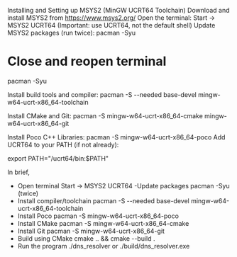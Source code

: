 Installing and Setting up MSYS2 (MinGW UCRT64 Toolchain)
Download and install MSYS2 from https://www.msys2.org/
Open the terminal:
Start → MSYS2 UCRT64 (Important: use UCRT64, not the default shell)
Update MSYS2 packages (run twice):
pacman -Syu
# Close and reopen terminal
pacman -Syu

Install build tools and compiler:
pacman -S --needed base-devel mingw-w64-ucrt-x86_64-toolchain

Install CMake and Git:
pacman -S mingw-w64-ucrt-x86_64-cmake mingw-w64-ucrt-x86_64-git

Install Poco C++ Libraries:
pacman -S mingw-w64-ucrt-x86_64-poco
Add UCRT64 to your PATH (if not already):

export PATH="/ucrt64/bin:$PATH"

In brief,
- Open terminal
       Start → MSYS2 UCRT64
-Update packages
       pacman -Syu (twice)
- Install compiler/toolchain
       pacman -S --needed base-devel mingw-w64-ucrt-x86_64-toolchain
- Install Poco
       pacman -S mingw-w64-ucrt-x86_64-poco
- Install CMake
       pacman -S mingw-w64-ucrt-x86_64-cmake
- Install Git
       pacman -S mingw-w64-ucrt-x86_64-git
- Build using CMake
       cmake .. && cmake --build .
- Run the program
       ./dns_resolver or ./build/dns_resolver.exe

